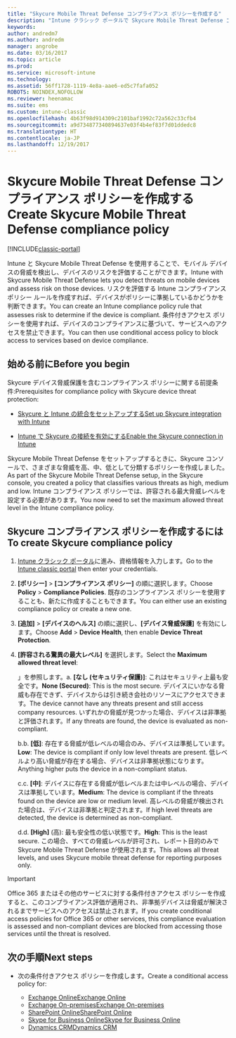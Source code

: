 ```yaml
---
title: "Skycure Mobile Threat Defense コンプライアンス ポリシーを作成する"
description: "Intune クラシック ポータルで Skycure Mobile Threat Defense コンプライアンス ポリシーを作成します。"
keywords: 
author: andredm7
ms.author: andredm
manager: angrobe
ms.date: 03/16/2017
ms.topic: article
ms.prod: 
ms.service: microsoft-intune
ms.technology: 
ms.assetid: 56ff1728-1119-4e8a-aae6-ed5c7fafa052
ROBOTS: NOINDEX,NOFOLLOW
ms.reviewer: heenamac
ms.suite: ems
ms.custom: intune-classic
ms.openlocfilehash: 4b63f98d914309c2101baf1992c72a562c33cfb4
ms.sourcegitcommit: a9d734877340894637e03f4b4ef83f7d01ddedc8
ms.translationtype: HT
ms.contentlocale: ja-JP
ms.lasthandoff: 12/19/2017
---
```

# <a name="create-skycure-mobile-threat-defense-compliance-policy"></a><span data-ttu-id="998d3-103">Skycure Mobile Threat Defense コンプライアンス ポリシーを作成する</span><span class="sxs-lookup"><span data-stu-id="998d3-103">Create Skycure Mobile Threat Defense compliance policy</span></span>

[!INCLUDE[classic-portal](../includes/classic-portal.md)]

<span data-ttu-id="998d3-104">Intune と Skycure Mobile Threat Defense を使用することで、モバイル デバイスの脅威を検出し、デバイスのリスクを評価することができます。</span><span class="sxs-lookup"><span data-stu-id="998d3-104">Intune with Skycure Mobile Threat Defense lets you detect threats on mobile devices and assess risk on those devices.</span></span> <span data-ttu-id="998d3-105">リスクを評価する Intune コンプライアンス ポリシー ルールを作成すれば、デバイスがポリシーに準拠しているかどうかを判断できます。</span><span class="sxs-lookup"><span data-stu-id="998d3-105">You can create an Intune compliance policy rule that assesses risk to determine if the device is compliant.</span></span> <span data-ttu-id="998d3-106">条件付きアクセス ポリシーを使用すれば、デバイスのコンプライアンスに基づいて、サービスへのアクセスを禁止できます。</span><span class="sxs-lookup"><span data-stu-id="998d3-106">You can then use conditional access policy to block access to services based on device compliance.</span></span>

## <a name="before-you-begin"></a><span data-ttu-id="998d3-107">始める前に</span><span class="sxs-lookup"><span data-stu-id="998d3-107">Before you begin</span></span>

<span data-ttu-id="998d3-108">Skycure デバイス脅威保護を含むコンプライアンス ポリシーに関する前提条件:</span><span class="sxs-lookup"><span data-stu-id="998d3-108">Prerequisites for compliance policy with Skycure device threat protection:</span></span>

-   [<span data-ttu-id="998d3-109">Skycure と Intune の統合をセットアップする</span><span class="sxs-lookup"><span data-stu-id="998d3-109">Set up Skycure integration with Intune</span></span>](/intune-classic/deploy-use/setup-the-skycure-integration-with-Intune)

-   [<span data-ttu-id="998d3-110">Intune で Skycure の接続を有効にする</span><span class="sxs-lookup"><span data-stu-id="998d3-110">Enable the Skycure connection in Intune</span></span>](/intune-classic/deploy-use/enable-skycure-mobile-threat-defense-in-intune)

<span data-ttu-id="998d3-111">Skycure Mobile Threat Defense をセットアップするときに、Skycure コンソールで、さまざまな脅威を高、中、低として分類するポリシーを作成しました。</span><span class="sxs-lookup"><span data-stu-id="998d3-111">As part of the Skycure Mobile Threat Defense setup, in the Skycure console, you created a policy that classifies various threats as high, medium and low.</span></span> <span data-ttu-id="998d3-112">Intune コンプライアンス ポリシーでは、許容される最大脅威レベルを設定する必要があります。</span><span class="sxs-lookup"><span data-stu-id="998d3-112">You now need to set the maximum allowed threat level in the Intune compliance policy.</span></span>

## <a name="to-create-skycure-compliance-policy"></a><span data-ttu-id="998d3-113">Skycure コンプライアンス ポリシーを作成するには</span><span class="sxs-lookup"><span data-stu-id="998d3-113">To create Skycure compliance policy</span></span>

1.  <span data-ttu-id="998d3-114">[Intune クラシック ポータル](https://manage.microsoft.com/)に進み、資格情報を入力します。</span><span class="sxs-lookup"><span data-stu-id="998d3-114">Go to the [Intune classic portal](https://manage.microsoft.com/) then enter your credentials.</span></span>

2.  <span data-ttu-id="998d3-115">**[ポリシー]** &gt; **[コンプライアンス ポリシー]** の順に選択します。</span><span class="sxs-lookup"><span data-stu-id="998d3-115">Choose **Policy** &gt; **Compliance Policies**.</span></span> <span data-ttu-id="998d3-116">既存のコンプライアンス ポリシーを使用することも、新たに作成することもできます。</span><span class="sxs-lookup"><span data-stu-id="998d3-116">You can either use an existing compliance policy or create a new one.</span></span>

3.  <span data-ttu-id="998d3-117">**[追加]** &gt; **[デバイスのヘルス]** の順に選択し、**[デバイス脅威保護]** を有効にします。</span><span class="sxs-lookup"><span data-stu-id="998d3-117">Choose **Add** &gt; **Device Health**, then enable **Device Threat Protection**.</span></span>

4.  <span data-ttu-id="998d3-118">**[許容される驚異の最大レベル]** を選択します。</span><span class="sxs-lookup"><span data-stu-id="998d3-118">Select the **Maximum allowed threat level**:</span></span>

    <span data-ttu-id="998d3-119">」を参照します。</span><span class="sxs-lookup"><span data-stu-id="998d3-119">a.</span></span>  <span data-ttu-id="998d3-120">**[なし (セキュリティ保護)]**: これはセキュリティ上最も安全です。</span><span class="sxs-lookup"><span data-stu-id="998d3-120">**None (Secured)**: This is the most secure.</span></span> <span data-ttu-id="998d3-121">デバイスにいかなる脅威も存在できず、デバイスからは引き続き会社のリソースにアクセスできます。</span><span class="sxs-lookup"><span data-stu-id="998d3-121">The device cannot have any threats present and still access company resources.</span></span> <span data-ttu-id="998d3-122">いずれかの脅威が見つかった場合、デバイスは非準拠と評価されます。</span><span class="sxs-lookup"><span data-stu-id="998d3-122">If any threats are found, the device is evaluated as non-compliant.</span></span>

    <span data-ttu-id="998d3-123">b.</span><span class="sxs-lookup"><span data-stu-id="998d3-123">b.</span></span>  <span data-ttu-id="998d3-124">**[低]**: 存在する脅威が低レベルの場合のみ、デバイスは準拠しています。</span><span class="sxs-lookup"><span data-stu-id="998d3-124">**Low**: The device is compliant if only low level threats are present.</span></span> <span data-ttu-id="998d3-125">低レベルより高い脅威が存在する場合、デバイスは非準拠状態になります。</span><span class="sxs-lookup"><span data-stu-id="998d3-125">Anything higher puts the device in a non-compliant status.</span></span>

    <span data-ttu-id="998d3-126">c.</span><span class="sxs-lookup"><span data-stu-id="998d3-126">c.</span></span>  <span data-ttu-id="998d3-127">**[中]**: デバイスに存在する脅威が低レベルまたは中レベルの場合、デバイスは準拠しています。</span><span class="sxs-lookup"><span data-stu-id="998d3-127">**Medium**: The device is compliant if the threats found on the device are low or medium level.</span></span> <span data-ttu-id="998d3-128">高レベルの脅威が検出された場合は、デバイスは非準拠と判定されます。</span><span class="sxs-lookup"><span data-stu-id="998d3-128">If high level threats are detected, the device is determined as non-compliant.</span></span>

    <span data-ttu-id="998d3-129">d.</span><span class="sxs-lookup"><span data-stu-id="998d3-129">d.</span></span>  <span data-ttu-id="998d3-130">**[High]** (高): 最も安全性の低い状態です。</span><span class="sxs-lookup"><span data-stu-id="998d3-130">**High**: This is the least secure.</span></span> <span data-ttu-id="998d3-131">この場合、すべての脅威レベルが許可され、レポート目的のみで Skycure Mobile Threat Defense が使用されます。</span><span class="sxs-lookup"><span data-stu-id="998d3-131">This allows all threat levels, and uses Skycure mobile threat defense for reporting purposes only.</span></span>

> [!IMPORTANT]
> <span data-ttu-id="998d3-132">Office 365 またはその他のサービスに対する条件付きアクセス ポリシーを作成すると、このコンプライアンス評価が適用され、非準拠デバイスは脅威が解決されるまでサービスへのアクセスは禁止されます。</span><span class="sxs-lookup"><span data-stu-id="998d3-132">If you create conditional access policies for Office 365 or other services, this compliance evaluation is assessed and non-compliant devices are blocked from accessing those services until the threat is resolved.</span></span>

## <a name="span-idmonitor-device-threats-classanchorspan-idnext-steps-classanchorspan-idtoc477360344-classanchorspanspanspannext-steps"></a><span data-ttu-id="998d3-133"><span id="monitor-device-threats" class="anchor"><span id="next-steps" class="anchor"><span id="_Toc477360344" class="anchor"></span></span></span>次の手順</span><span class="sxs-lookup"><span data-stu-id="998d3-133"><span id="monitor-device-threats" class="anchor"><span id="next-steps" class="anchor"><span id="_Toc477360344" class="anchor"></span></span></span>Next steps</span></span>

-   <span data-ttu-id="998d3-134">次の条件付きアクセス ポリシーを作成します。</span><span class="sxs-lookup"><span data-stu-id="998d3-134">Create a conditional access policy for:</span></span>

    -   [<span data-ttu-id="998d3-135">Exchange Online</span><span class="sxs-lookup"><span data-stu-id="998d3-135">Exchange Online</span></span>](/intune-classic/deploy-use/restrict-access-to-exchange-online-with-microsoft-intune)
    -   [<span data-ttu-id="998d3-136">Exchange On-premises</span><span class="sxs-lookup"><span data-stu-id="998d3-136">Exchange On-premises</span></span>](/intune-classic/deploy-use/restrict-access-to-exchange-onpremises-with-microsoft-intune)
    -   [<span data-ttu-id="998d3-137">SharePoint Online</span><span class="sxs-lookup"><span data-stu-id="998d3-137">SharePoint Online</span></span>](/intune-classic/deploy-use/restrict-access-to-sharepoint-online-with-microsoft-intune)
    -   [<span data-ttu-id="998d3-138">Skype for Business Online</span><span class="sxs-lookup"><span data-stu-id="998d3-138">Skype for Business Online</span></span>](/intune-classic/deploy-use/restrict-access-to-skype-for-business-online-with-microsoft-intune)
    -   [<span data-ttu-id="998d3-139">Dynamics CRM</span><span class="sxs-lookup"><span data-stu-id="998d3-139">Dynamics CRM</span></span>](/intune-classic/deploy-use/restrict-access-to-dynamics-crm-online-with-microsoft-intune)
